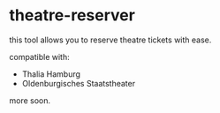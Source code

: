# theatre-reserver

this tool allows you to reserve theatre tickets with ease.

compatible with:
- Thalia Hamburg
- Oldenburgisches Staatstheater

more soon.
